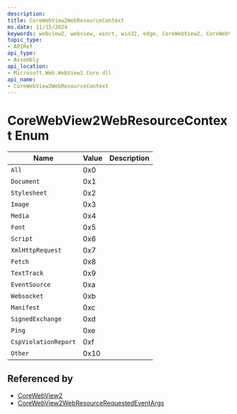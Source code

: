 ```yaml
---
description: 
title: CoreWebView2WebResourceContext
ms.date: 11/15/2024
keywords: webview2, webview, winrt, win32, edge, CoreWebView2, CoreWebView2Controller, browser control, edge html, CoreWebView2WebResourceContext
topic_type:
- APIRef
api_type:
- Assembly
api_location:
- Microsoft.Web.WebView2.Core.dll
api_name:
- CoreWebView2WebResourceContext
---
```


# CoreWebView2WebResourceContext Enum

| Name |  Value | Description |
|--|--|--|
|`All` | 0x0  |  |
|`Document` | 0x1  |  |
|`Stylesheet` | 0x2  |  |
|`Image` | 0x3  |  |
|`Media` | 0x4  |  |
|`Font` | 0x5  |  |
|`Script` | 0x6  |  |
|`XmlHttpRequest` | 0x7  |  |
|`Fetch` | 0x8  |  |
|`TextTrack` | 0x9  |  |
|`EventSource` | 0xa  |  |
|`Websocket` | 0xb  |  |
|`Manifest` | 0xc  |  |
|`SignedExchange` | 0xd  |  |
|`Ping` | 0xe  |  |
|`CspViolationReport` | 0xf  |  |
|`Other` | 0x10  |  |


## Referenced by

- [CoreWebView2](corewebview2.md)
- [CoreWebView2WebResourceRequestedEventArgs](corewebview2webresourcerequestedeventargs.md)
